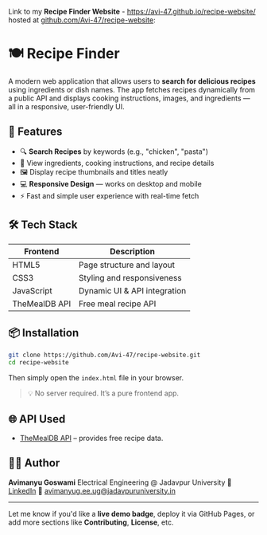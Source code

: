 Link to my **Recipe Finder Website** - https://avi-47.github.io/recipe-website/   hosted at [github.com/Avi-47/recipe-website](https://github.com/Avi-47/recipe-website):


# 🍽️ Recipe Finder

A modern web application that allows users to **search for delicious recipes** using ingredients or dish names. The app fetches recipes dynamically from a public API and displays cooking instructions, images, and ingredients — all in a responsive, user-friendly UI.

## 🚀 Features

* 🔍 **Search Recipes** by keywords (e.g., "chicken", "pasta")
* 📃 View ingredients, cooking instructions, and recipe details
* 🖼️ Display recipe thumbnails and titles neatly
* 💻 **Responsive Design** — works on desktop and mobile
* ⚡ Fast and simple user experience with real-time fetch

## 🛠️ Tech Stack

| Frontend      | Description                  |
| ------------- | ---------------------------- |
| HTML5         | Page structure and layout    |
| CSS3          | Styling and responsiveness   |
| JavaScript    | Dynamic UI & API integration |
| TheMealDB API | Free meal recipe API         |


## 📦 Installation

```bash
git clone https://github.com/Avi-47/recipe-website.git
cd recipe-website
```

Then simply open the `index.html` file in your browser.

> 💡 No server required. It’s a pure frontend app.

## 🌐 API Used

* [TheMealDB API](https://www.themealdb.com/api.php) – provides free recipe data.

## 🙋‍♂️ Author

**Avimanyu Goswami**
Electrical Engineering @ Jadavpur University
🔗 [LinkedIn](https://www.linkedin.com/in/avimanyu-goswami-995884284/)
📧 [avimanyug.ee.ug@jadavpuruniversity.in](mailto:avimanyug.ee.ug@jadavpuruniversity.in)

---

Let me know if you'd like a **live demo badge**, deploy it via GitHub Pages, or add more sections like **Contributing**, **License**, etc.

